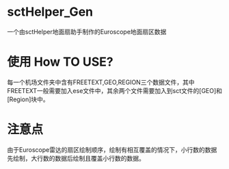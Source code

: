 # sctHelper_Gen
一个由sctHelper地面扇助手制作的Euroscope地面扇区数据

# 使用 How TO USE?
每一个机场文件夹中含有FREETEXT,GEO,REGION三个数据文件，其中FREETEXT一般需要加入ese文件中，其余两个文件需要加入到sct文件的[GEO]和[Region]块中。

# 注意点
由于Euroscope雷达的扇区绘制顺序，绘制有相互覆盖的情况下，小行数的数据先绘制，大行数的数据后绘制且覆盖小行数的数据。
